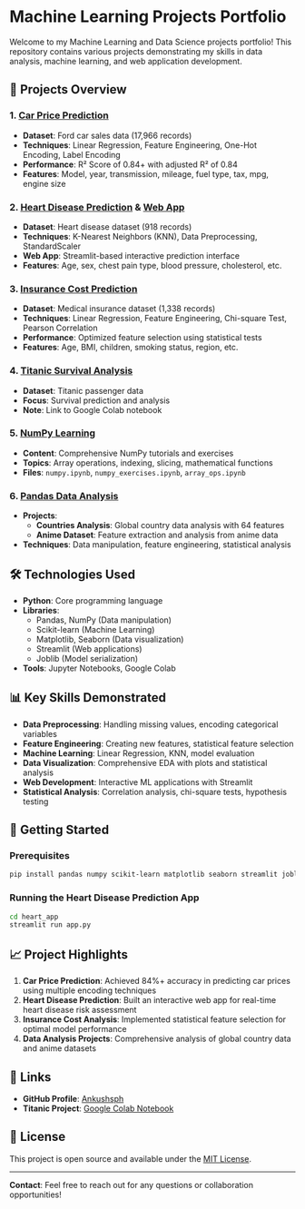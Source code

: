 # Machine Learning Projects Portfolio

Welcome to my Machine Learning and Data Science projects portfolio! This repository contains various projects demonstrating my skills in data analysis, machine learning, and web application development.

## 🚀 Projects Overview

### 1. [Car Price Prediction](car-price.ipynb)
- **Dataset**: Ford car sales data (17,966 records)
- **Techniques**: Linear Regression, Feature Engineering, One-Hot Encoding, Label Encoding
- **Performance**: R² Score of 0.84+ with adjusted R² of 0.84
- **Features**: Model, year, transmission, mileage, fuel type, tax, mpg, engine size

### 2. [Heart Disease Prediction](Heart.ipynb) & [Web App](heart_app/)
- **Dataset**: Heart disease dataset (918 records)
- **Techniques**: K-Nearest Neighbors (KNN), Data Preprocessing, StandardScaler
- **Web App**: Streamlit-based interactive prediction interface
- **Features**: Age, sex, chest pain type, blood pressure, cholesterol, etc.

### 3. [Insurance Cost Prediction](insurance.ipynb)
- **Dataset**: Medical insurance dataset (1,338 records)
- **Techniques**: Linear Regression, Feature Engineering, Chi-square Test, Pearson Correlation
- **Performance**: Optimized feature selection using statistical tests
- **Features**: Age, BMI, children, smoking status, region, etc.

### 4. [Titanic Survival Analysis](titanic.ipynb.url)
- **Dataset**: Titanic passenger data
- **Focus**: Survival prediction and analysis
- **Note**: Link to Google Colab notebook

### 5. [NumPy Learning](numpy/)
- **Content**: Comprehensive NumPy tutorials and exercises
- **Topics**: Array operations, indexing, slicing, mathematical functions
- **Files**: `numpy.ipynb`, `numpy_exercises.ipynb`, `array_ops.ipynb`

### 6. [Pandas Data Analysis](panadas/)
- **Projects**: 
  - **Countries Analysis**: Global country data analysis with 64 features
  - **Anime Dataset**: Feature extraction and analysis from anime data
- **Techniques**: Data manipulation, feature engineering, statistical analysis

## 🛠️ Technologies Used

- **Python**: Core programming language
- **Libraries**: 
  - Pandas, NumPy (Data manipulation)
  - Scikit-learn (Machine Learning)
  - Matplotlib, Seaborn (Data visualization)
  - Streamlit (Web applications)
  - Joblib (Model serialization)
- **Tools**: Jupyter Notebooks, Google Colab

## 📊 Key Skills Demonstrated

- **Data Preprocessing**: Handling missing values, encoding categorical variables
- **Feature Engineering**: Creating new features, statistical feature selection
- **Machine Learning**: Linear Regression, KNN, model evaluation
- **Data Visualization**: Comprehensive EDA with plots and statistical analysis
- **Web Development**: Interactive ML applications with Streamlit
- **Statistical Analysis**: Correlation analysis, chi-square tests, hypothesis testing

## 🚀 Getting Started

### Prerequisites
```bash
pip install pandas numpy scikit-learn matplotlib seaborn streamlit joblib
```

### Running the Heart Disease Prediction App
```bash
cd heart_app
streamlit run app.py
```

## 📈 Project Highlights

1. **Car Price Prediction**: Achieved 84%+ accuracy in predicting car prices using multiple encoding techniques
2. **Heart Disease Prediction**: Built an interactive web app for real-time heart disease risk assessment
3. **Insurance Cost Analysis**: Implemented statistical feature selection for optimal model performance
4. **Data Analysis Projects**: Comprehensive analysis of global country data and anime datasets

## 🔗 Links

- **GitHub Profile**: [Ankushsph](https://github.com/Ankushsph)
- **Titanic Project**: [Google Colab Notebook](https://colab.research.google.com/drive/1p47SWXp7V5TlSrvyJD2HAdV8CU2ZRgmk)

## 📝 License

This project is open source and available under the [MIT License](LICENSE).

---

**Contact**: Feel free to reach out for any questions or collaboration opportunities!
